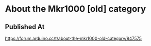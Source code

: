 # About the Mkr1000 [old] category

## Published At

https://forum.arduino.cc/t/about-the-mkr1000-old-category/847575
